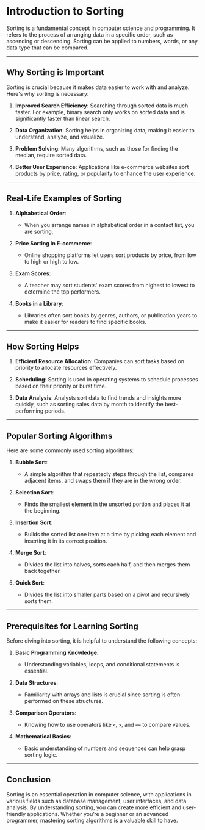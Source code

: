# Introduction to Sorting

Sorting is a fundamental concept in computer science and programming. It refers to the process of arranging data in a specific order, such as ascending or descending. Sorting can be applied to numbers, words, or any data type that can be compared.

---

## Why Sorting is Important

Sorting is crucial because it makes data easier to work with and analyze. Here's why sorting is necessary:

1. **Improved Search Efficiency**: Searching through sorted data is much faster. For example, binary search only works on sorted data and is significantly faster than linear search.

2. **Data Organization**: Sorting helps in organizing data, making it easier to understand, analyze, and visualize.

3. **Problem Solving**: Many algorithms, such as those for finding the median, require sorted data.

4. **Better User Experience**: Applications like e-commerce websites sort products by price, rating, or popularity to enhance the user experience.

---

## Real-Life Examples of Sorting

1. **Alphabetical Order**:
   - When you arrange names in alphabetical order in a contact list, you are sorting.

2. **Price Sorting in E-commerce**:
   - Online shopping platforms let users sort products by price, from low to high or high to low.

3. **Exam Scores**:
   - A teacher may sort students' exam scores from highest to lowest to determine the top performers.

4. **Books in a Library**:
   - Libraries often sort books by genres, authors, or publication years to make it easier for readers to find specific books.

---

## How Sorting Helps

1. **Efficient Resource Allocation**: Companies can sort tasks based on priority to allocate resources effectively.

2. **Scheduling**: Sorting is used in operating systems to schedule processes based on their priority or burst time.

3. **Data Analysis**: Analysts sort data to find trends and insights more quickly, such as sorting sales data by month to identify the best-performing periods.

---

## Popular Sorting Algorithms

Here are some commonly used sorting algorithms:

1. **Bubble Sort**:
   - A simple algorithm that repeatedly steps through the list, compares adjacent items, and swaps them if they are in the wrong order.

2. **Selection Sort**:
   - Finds the smallest element in the unsorted portion and places it at the beginning.

3. **Insertion Sort**:
   - Builds the sorted list one item at a time by picking each element and inserting it in its correct position.

4. **Merge Sort**:
   - Divides the list into halves, sorts each half, and then merges them back together.

5. **Quick Sort**:
   - Divides the list into smaller parts based on a pivot and recursively sorts them.

---

## Prerequisites for Learning Sorting

Before diving into sorting, it is helpful to understand the following concepts:

1. **Basic Programming Knowledge**:
   - Understanding variables, loops, and conditional statements is essential.

2. **Data Structures**:
   - Familiarity with arrays and lists is crucial since sorting is often performed on these structures.

3. **Comparison Operators**:
   - Knowing how to use operators like `<`, `>`, and `==` to compare values.

4. **Mathematical Basics**:
   - Basic understanding of numbers and sequences can help grasp sorting logic.

---

## Conclusion

Sorting is an essential operation in computer science, with applications in various fields such as database management, user interfaces, and data analysis. By understanding sorting, you can create more efficient and user-friendly applications. Whether you’re a beginner or an advanced programmer, mastering sorting algorithms is a valuable skill to have.